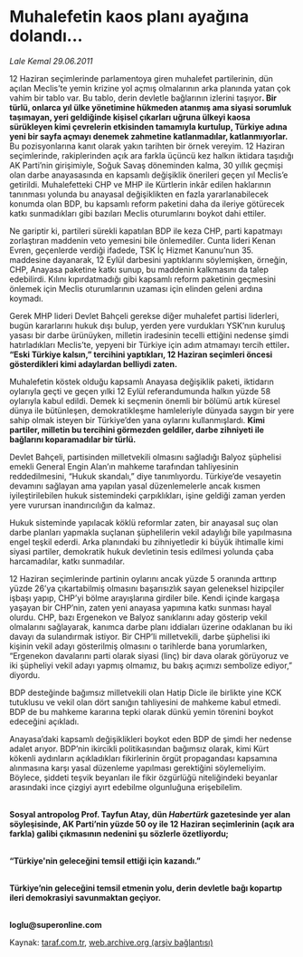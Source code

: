 # Muhalefetin kaos planı ayağına dolandı...

*Lale Kemal 29.06.2011*

<div class="yazi"><p>12 Haziran seçimlerinde parlamentoya giren muhalefet partilerinin, dün açılan Meclis’te yemin krizine yol açmış olmalarının arka planında yatan çok vahim bir tablo var. Bu tablo, derin devletle bağlarının izlerini taşıyor<b>. Bir türlü, onlarca yıl ülke yönetimine hükmeden atanmış ama siyasi sorumluk taşımayan, yeri geldiğinde kişisel çıkarları uğruna ülkeyi kaosa sürükleyen kimi çevrelerin etkisinden tamamıyla kurtulup, Türkiye adına yeni bir sayfa açmayı denemek zahmetine katlanmadılar, katlanmıyorlar.</b> Bu pozisyonlarına kanıt olarak yakın tarihten bir örnek vereyim. 12 Haziran seçimlerinde, rakiplerinden açık ara farkla üçüncü kez halkın iktidara taşıdığı AK Parti’nin girişimiyle, Soğuk Savaş döneminden kalma, 30 yıllık geçmişi olan darbe anayasasında en kapsamlı değişiklik önerileri geçen yıl Meclis’e getirildi. Muhalefetteki CHP ve MHP ile Kürtlerin inkâr edilen haklarının tanınması yolunda bu anayasal değişiklikten en fazla yararlanabilecek konumda olan BDP, bu kapsamlı reform paketini daha da ileriye götürecek katkı sunmadıkları gibi bazıları Meclis oturumlarını boykot dahi ettiler. </p>
<p>Ne gariptir ki, partileri sürekli kapatılan BDP ile keza CHP, parti kapatmayı zorlaştıran maddenin veto yemesini bile önlemediler. Cunta lideri Kenan Evren, geçenlerde verdiği ifadede, TSK İç Hizmet Kanunu’nun 35. maddesine dayanarak, 12 Eylül darbesini yaptıklarını söylemişken, örneğin, CHP, Anayasa paketine katkı sunup, bu maddenin kalkmasını da talep edebilirdi. Kılını kıpırdatmadığı gibi kapsamlı reform paketinin geçmesini önlemek için Meclis oturumlarının uzaması için elinden geleni ardına koymadı. </p>
<p>Gerek MHP lideri Devlet Bahçeli gerekse diğer muhalefet partisi liderleri, bugün kararlarını hukuk dışı bulup, yerden yere vurdukları YSK’nın kuruluş yasası bir darbe ürünüyken, milletin iradesinin tecelli ettiğini nedense şimdi hatırladıkları Meclis’te, yepyeni bir Türkiye için adım atmamayı tercih ettiler<b>. “Eski Türkiye kalsın,” tercihini yaptıkları, 12 Haziran seçimleri öncesi gösterdikleri kimi adaylardan belliydi zaten. </b></p>
<p>Muhalefetin köstek olduğu kapsamlı Anayasa değişiklik paketi, iktidarın oylarıyla geçti ve geçen yılki 12 Eylül referandumunda halkın yüzde 58 oylarıyla kabul edildi. Demek ki seçmenin önemli bir bölümü artık küresel dünya ile bütünleşen, demokratikleşme hamleleriyle dünyada saygın bir yere sahip olmak isteyen bir Türkiye’den yana oylarını kullanmışlardı. <b>Kimi partiler, milletin bu tercihini görmezden geldiler, darbe zihniyeti ile bağlarını koparamadılar bir türlü. </b></p>
<p>Devlet Bahçeli, partisinden milletvekili olmasını sağladığı Balyoz şüphelisi emekli General Engin Alan’ın mahkeme tarafından tahliyesinin reddedilmesini, “Hukuk skandalı,” diye tanımlıyordu. Türkiye’de vesayetin devamını sağlayan ama yapılan yasal düzenlemelerle ancak kısmen iyileştirilebilen hukuk sistemindeki çarpıklıkları, işine geldiği zaman yerden yere vurursan inandırıcılığın da kalmaz. </p>
<p>Hukuk sisteminde yapılacak köklü reformlar zaten, bir anayasal suç olan darbe planları yapmakla suçlanan şüphelilerin vekil adaylığı bile yapılmasına engel teşkil ederdi. Arka planındaki bu zihniyetledir ki büyük ihtimalle kimi siyasi partiler, demokratik hukuk devletinin tesis edilmesi yolunda çaba harcamadılar, katkı sunmadılar. </p>
<p>12 Haziran seçimlerinde partinin oylarını ancak yüzde 5 oranında arttırıp yüzde 26’ya çıkartabilmiş olmasını başarısızlık sayan geleneksel hizipçiler işbaşı yapıp, CHP’yi bölme arayışlarına girdiler bile. Kendi içinde kargaşa yaşayan bir CHP’nin, zaten yeni anayasa yapımına katkı sunması hayal olurdu. CHP, bazı Ergenekon ve Balyoz sanıklarını aday gösterip vekil olmalarını sağlayarak, kanımca darbe planı iddiaları üzerine odaklanan bu iki davayı da sulandırmak istiyor. Bir CHP’li milletvekili, darbe şüphelisi iki kişinin vekil adayı gösterilmiş olmasını o tarihlerde bana yorumlarken, “Ergenekon davalarını parti olarak siyasi (linç) bir dava olarak görüyoruz ve iki şüpheliyi vekil adayı yapmış olmamız, bu bakış açımızı sembolize ediyor,” diyordu. </p>
<p>BDP desteğinde bağımsız milletvekili olan Hatip Dicle ile birlikte yine KCK tutuklusu ve vekil olan dört sanığın tahliyesini de mahkeme kabul etmedi. BDP de bu mahkeme kararına tepki olarak dünkü yemin törenini boykot edeceğini açıkladı. </p>
<p>Anayasa’daki kapsamlı değişiklikleri boykot eden BDP de şimdi her nedense adalet arıyor. BDP’nin ikircikli politikasından bağımsız olarak, kimi Kürt kökenli aydınların açıkladıkları fikirlerinin örgüt propagandası kapsamına alınmasına karşı yasal düzenleme yapılması gerektiğini söylemeliyim. Böylece, şiddeti teşvik beyanları ile fikir özgürlüğü niteliğindeki beyanlar arasındaki ince çizgiyi ayırt edebilme olgunluğuna erişebilelim. </p>
<p><b><br/>Sosyal antropolog Prof. Tayfun Atay, dün <i>Habertürk</i> gazetesinde yer alan söyleşisinde, AK Parti’nin yüzde 50 oy ile 12 Haziran seçimlerinin (açık ara farkla) galibi çıkmasının nedenini şu sözlerle özetliyordu; </b></p>
<p><b><br/>“Türkiye'nin geleceğini temsil ettiği için kazandı.”</b></p>
<p><b><br/>Türkiye’nin geleceğini temsil etmenin yolu, derin devletle bağı kopartıp ileri demokrasiyi savunmaktan geçiyor.</b></p>
<p><b><br/>loglu@superonline.com</b></p>
</div>

Kaynak: [taraf.com.tr](http://www.taraf.com.tr/lale-kemal/makale-muhalefetin-kaos-plani-ayagina-dolandi.htm), [web.archive.org (arşiv bağlantısı)](http://web.archive.org/web/20130817043601/http://www.taraf.com.tr/lale-kemal/makale-muhalefetin-kaos-plani-ayagina-dolandi.htm)
